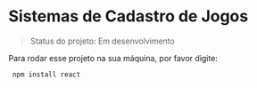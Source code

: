 # Sistemas de Cadastro de Jogos

> Status do projeto: Em desenvolvimento

 Para rodar esse projeto na sua máquina, por favor digite:

```
 npm install react
```
